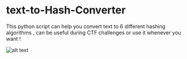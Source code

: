 # text-to-Hash-Converter
This python script can help you convert text to  6 different hashing algorithms ,
can be useful during CTF challenges or use it whenever you want !

![alt text](https://github.com/anii-py/Spylogger/blob/master/picture.PNG?raw=true)
